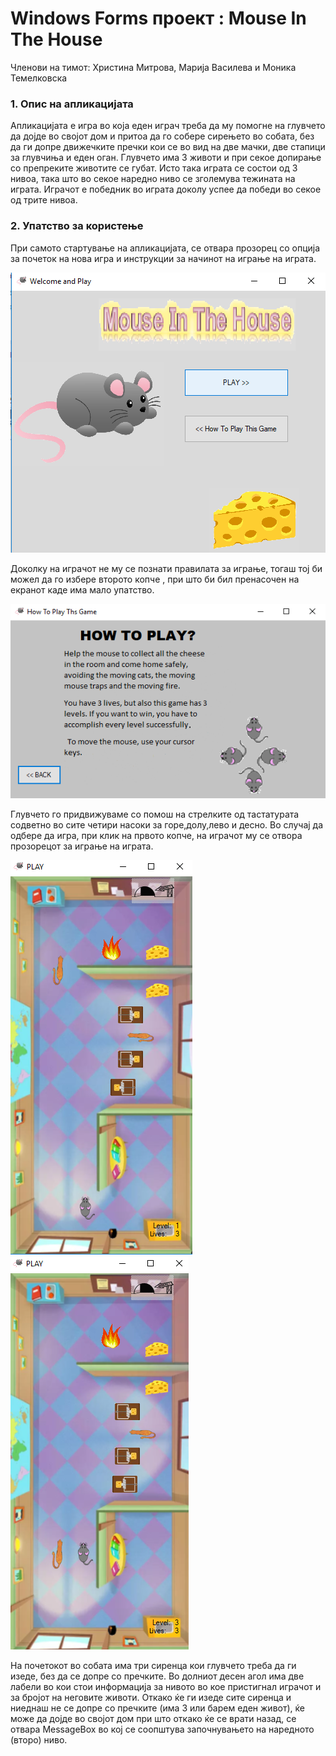 # Windows Forms проект : Mouse In The House

Членови на тимот: Христина Митрова, Марија Василева и Моника Темелковска 
### 1. Опис на апликацијата
Апликацијата е игра во која еден играч треба да му помогне на глувчето да дојде во својот дом и притоа да го собере сирењето во собата, без да ги допре движечките пречки кои се во вид на две мачки, две стапици за глувчиња и еден оган.
Глувчето има 3 животи и при секое допирање со препреките животите се губат. Исто така играта се состои од 3 нивоа, така што во секое наредно ниво се зголемува тежината на играта.
Играчот е победник во играта доколу успее да победи во секое од трите нивоа.


### 2. Упатство за користење
При самото стартување на апликацијата, се отвара прозорец со опција за почеток на нова игра и инструкции за начинот на играње на играта.


![Screenshot1](Form1.png)




Доколку на играчот не му се познати правилата за играње, тогаш тој би можел да го избере второто копче , при што би бил пренасочен на екранот каде има мало упатство.


![Screenshot1](form3Intructions.png)


Глувчето го придвижуваме со помош на стрелките од тастатурата содветно во сите четири насоки за горе,долу,лево и десно.
Во случај да одбере да игра, при клик на првото копче, на играчот му се отвора прозорецот за играње на играта.


   ![Screenshot1](Form2FirstLevel.png)               ![Screenshot1](Form2ThirdLevel.png)
   
 На почетокот во собата има три сиренца кои глувчето треба да ги изеде, без да се допре со пречките. Во долниот десен агол има две лабели во кои стои информација за нивото во кое пристигнал играчот и за бројот на неговите животи. 
 Откако ќе ги изеде сите сиренца и ниеднаш не се допре со пречките (има 3 или барем еден живот), ќе може да дојде во својот дом при што откако ќе се врати назад, се отвара MessageBox во кој се соопштува започнувањето на наредното (второ) ниво.
 
 
 

